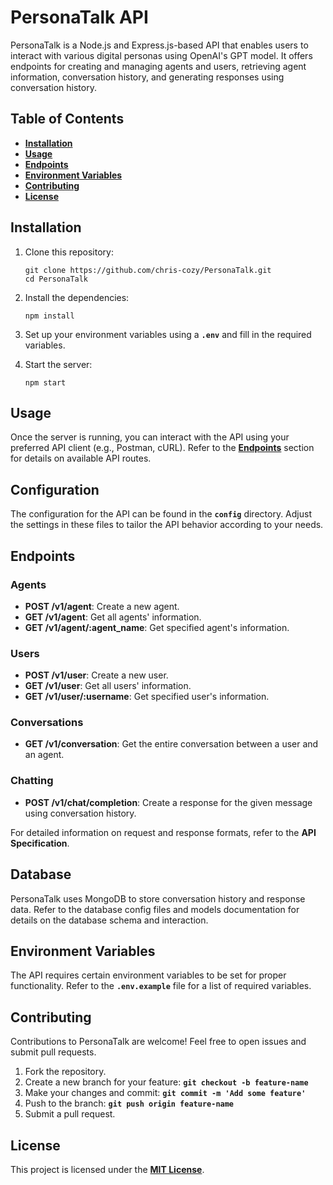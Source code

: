 # **PersonaTalk API**

PersonaTalk is a Node.js and Express.js-based API that enables users to interact with various digital personas using OpenAI's GPT model. It offers endpoints for creating and managing agents and users, retrieving agent information, conversation history, and generating responses using conversation history.

## **Table of Contents**

- **[Installation](#installation)**
- **[Usage](#usage)**
- **[Endpoints](#endpoints)**
- **[Environment Variables](#environment-variables)**
- **[Contributing](#contributing)**
- **[License](#license)**

## **Installation**

1. Clone this repository:

   ```
   git clone https://github.com/chris-cozy/PersonaTalk.git
   cd PersonaTalk

   ```

2. Install the dependencies:

   ```
   npm install

   ```

3. Set up your environment variables using a **`.env`** and fill in the required variables.
4. Start the server:

   ```
   npm start

   ```

## **Usage**

Once the server is running, you can interact with the API using your preferred API client (e.g., Postman, cURL). Refer to the **[Endpoints](#endpoints)** section for details on available API routes.

## **Configuration**

The configuration for the API can be found in the **`config`** directory. Adjust the settings in these files to tailor the API behavior according to your needs.

## **Endpoints**

### **Agents**

- **POST /v1/agent**: Create a new agent.
- **GET /v1/agent**: Get all agents' information.
- **GET /v1/agent/:agent_name**: Get specified agent's information.

### **Users**

- **POST /v1/user**: Create a new user.
- **GET /v1/user**: Get all users' information.
- **GET /v1/user/:username**: Get specified user's information.

### **Conversations**

- **GET /v1/conversation**: Get the entire conversation between a user and an agent.

### **Chatting**

- **POST /v1/chat/completion**: Create a response for the given message using conversation history.

For detailed information on request and response formats, refer to the **API Specification**.

## **Database**

PersonaTalk uses MongoDB to store conversation history and response data. Refer to the database config files and models documentation for details on the database schema and interaction.

## **Environment Variables**

The API requires certain environment variables to be set for proper functionality. Refer to the **`.env.example`** file for a list of required variables.

## **Contributing**

Contributions to PersonaTalk are welcome! Feel free to open issues and submit pull requests.

1. Fork the repository.
2. Create a new branch for your feature: **`git checkout -b feature-name`**
3. Make your changes and commit: **`git commit -m 'Add some feature'`**
4. Push to the branch: **`git push origin feature-name`**
5. Submit a pull request.

## **License**

This project is licensed under the **[MIT License](https://opensource.org/license/mit/)**.
